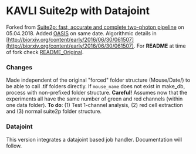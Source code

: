# KAVLI Suite2p with Datajoint

Forked from [Suite2p: fast, accurate and complete two-photon pipeline](https://github.com/cortex-lab/Suite2P) on 05.04.2018. Added [OASIS](https://github.com/zhoupc/OASIS_matlab) on same date.
Algorithmic details in [http://biorxiv.org/content/early/2016/06/30/061507](http://biorxiv.org/content/early/2016/06/30/061507).
For **README** at time of fork check [README_Original](README_Original.md).

### Changes
Made independent of the original "forced" folder structure (Mouse/Date/) to be able to call .tif folders directly. If ``mouse_name`` does not exist in make_db, process with non-prefixed folder structure.
**Careful!** Assumes now that the experiments all have the same number of green and red channels (within one data folder).
**To do**: (1) Test 1-channel analysis, (2) red cell extraction and (3) normal suite2p folder structure.

### Datajoint
This version integrates a datajoint based job handler. Documentation will follow.
